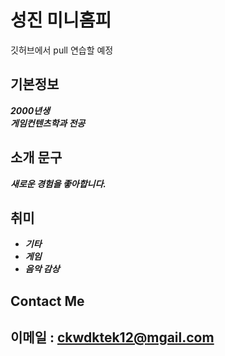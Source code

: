 # 성진 미니홈피

깃허브에서 pull 연습할 예정

## **기본정보**

*****2000년생*****  
*****게임컨텐츠학과 전공*****

## 소개 문구
*****새로운 경험을 좋아합니다.*****

## 취미

* ***기타***
* ***게임***
* ***음악 감상***

## Contact Me
이메일 : ckwdktek12@mgail.com
---
